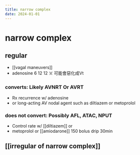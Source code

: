 ```yaml
---
title: narrow complex
date: 2024-01-01
---
```

# narrow complex

## regular
* [[vagal maneuvers]]
* adenosine 6 12 12 ☠️  可能會惡化成Vt

### converts: Likely AVNRT Or AVRT
* Rx recurrence w/ adenosine
* or long-acting AV nodal agent such as diltiazem or metoprolol

### does not convert: Possibly AFL, ATAC, NPUT
* Control rate w/ [[diltiazem]] or
* metoprolol or [[amiodarone]] 150 bolus drip 30min

## [[irregular of narrow complex]]
